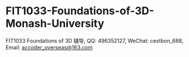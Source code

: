 # FIT1033-Foundations-of-3D-Monash-University
FIT1033 Foundations of 3D 辅导, QQ: 496352127, WeChat: cestbon_688, Email: accoder_overseas@163.com
